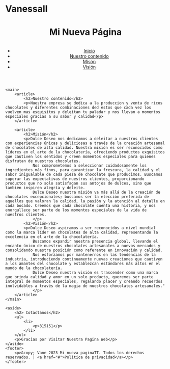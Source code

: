 # VanessaII
<!DOCTYPE html>
<html lang="es">
<head>
    <meta charset="UTF-8">
    <meta name="viewport" content="width=device-width, initial-scale=1.0">
    <title>Dulce Deseo</title>
    <link rel="stylesheet" href="style.css">
    <!-- Enlace al archivo externo de CSS -->
</head>
<body>
    <header>
        <h1>Mi Nueva Página</h1>
        <img src="paginaHTML-main/logo.jpeg" alt="">
        <nav>
            <ul>
                <li><a href="#">Inicio</a></li>
                <li><a href="#">Nuestro contenido</a></li>
                <li><a href="#">Misón</a></li>
                <li><a href="#">Visión</a></li>
            </ul>
        </nav>
    </header>

    <main>
        <article>
            <h2>Nuestro contenido</h2>
            <p>Nuestra empresa se dedica a la produccion y venta de ricos chocolates y diferentes combinaciones ded estos que cada vez los vuelven mas esquisitos y deleitan tu paladar y nos llevan a momentos especiales gracias a su sabor y calidad</p>
        </article>

        <article>
            <h2>Misión</h2>
            <p>Dulce Deseo nos dedicamos a deleitar a nuestros clientes con experiencias únicas y deliciosas a través de la creación artesanal de chocolates de alta calidad. Nuestra misión es ser reconocidos como líderes en el arte de la chocolatería, ofreciendo productos exquisitos que cautiven los sentidos y creen momentos especiales para quienes disfrutan de nuestros chocolates.
                Nos comprometemos a seleccionar cuidadosamente los ingredientes más finos, para garantizar la frescura, la calidad y el sabor inigualable de cada pieza de chocolate que producimos. Buscamos superar las expectativas de nuestros clientes, proporcionando productos que no solo satisfagan sus antojos de dulces, sino que también inspiren alegría y deleite.
                Dulce Deseo nuestra misión va más allá de la creación de chocolates excepcionales; buscamos ser la elección preferida de aquellos que valoran la calidad, la pasión y la atención al detalle en cada bocado. Creemos que cada chocolate cuenta una historia, y nos enorgullece ser parte de los momentos especiales de la vida de nuestros clientes.
                </p>
            <h2>Visión</h2>
            <p>Dulce Deseo aspiramos a ser reconocidos a nivel mundial como la marca líder en chocolates de alta calidad, representando la excelencia en el arte de la chocolatería.
                Buscamos expandir nuestra presencia global, llevando el encanto único de nuestros chocolates artesanales a nuevos mercados y consolidando nuestra posición como referente en innovación y calidad.
                Nos esforzamos por mantenernos en las tendencias de la industria, introduciendo continuamente nuevas creaciones que cautiven a los amantes del chocolate y establezcan estándares más altos en el mundo de la chocolatería.
                Dulce Deseo nuestra visión es trascender como una marca que brinda calidad y amor en un solo producto, queremos ser parte integral de momentos especiales, regalando placer y creando recuerdos inolvidables a través de la magia de nuestros chocolates artesanales."
                </p>
        </article>
    </main>

    <aside>
        <h2> Cotactanos</h2>
        <ul>
            <li>
                <p>315151</p>
            </li>
        </ul>
        <p>Gracias por Visitar Nuestra Pagina Web</p>
    </aside>
    <footer>
        <p>&copy; Vane 2023 Mi nueva paginaTT. Todos los derechos reservados. | <a href="#">Política de privacidad</a></p>
    </footer>
</body>
</html>
